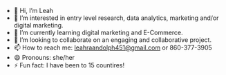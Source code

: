 - 👋 Hi, I’m Leah
- 👀 I’m interested in entry level research, data analytics, marketing and/or digital marketing. 
- 🌱 I’m currently learning digital marketing and E-Commerce.
- 💞️ I’m looking to collaborate on an engaging and collaborative project.
- 📫 How to reach me: leahraandolph451@gmail.com or 860-377-3905
- 😄 Pronouns: she/her
- ⚡ Fun fact: I have been to 15 countires!

<!---
leahrandolph451/leahrandolph451 is a ✨ special ✨ repository because its `README.md` (this file) appears on your GitHub profile.
You can click the Preview link to take a look at your changes.
--->
